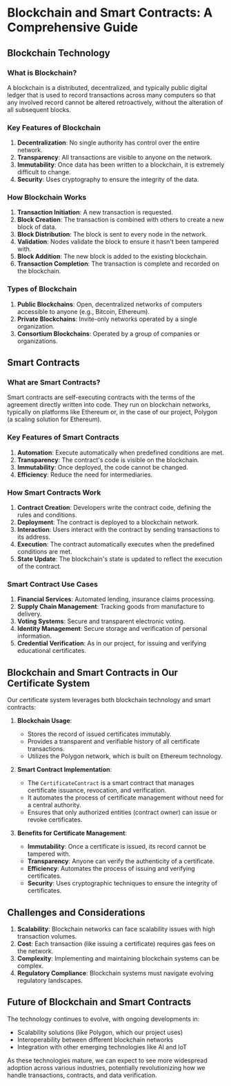 # Blockchain and Smart Contracts: A Comprehensive Guide

## Blockchain Technology

### What is Blockchain?

A blockchain is a distributed, decentralized, and typically public digital ledger that is used to record transactions across many computers so that any involved record cannot be altered retroactively, without the alteration of all subsequent blocks.

### Key Features of Blockchain

1. **Decentralization**: No single authority has control over the entire network.
2. **Transparency**: All transactions are visible to anyone on the network.
3. **Immutability**: Once data has been written to a blockchain, it is extremely difficult to change.
4. **Security**: Uses cryptography to ensure the integrity of the data.

### How Blockchain Works

1. **Transaction Initiation**: A new transaction is requested.
2. **Block Creation**: The transaction is combined with others to create a new block of data.
3. **Block Distribution**: The block is sent to every node in the network.
4. **Validation**: Nodes validate the block to ensure it hasn't been tampered with.
5. **Block Addition**: The new block is added to the existing blockchain.
6. **Transaction Completion**: The transaction is complete and recorded on the blockchain.

### Types of Blockchain

1. **Public Blockchains**: Open, decentralized networks of computers accessible to anyone (e.g., Bitcoin, Ethereum).
2. **Private Blockchains**: Invite-only networks operated by a single organization.
3. **Consortium Blockchains**: Operated by a group of companies or organizations.

## Smart Contracts

### What are Smart Contracts?

Smart contracts are self-executing contracts with the terms of the agreement directly written into code. They run on blockchain networks, typically on platforms like Ethereum or, in the case of our project, Polygon (a scaling solution for Ethereum).

### Key Features of Smart Contracts

1. **Automation**: Execute automatically when predefined conditions are met.
2. **Transparency**: The contract's code is visible on the blockchain.
3. **Immutability**: Once deployed, the code cannot be changed.
4. **Efficiency**: Reduce the need for intermediaries.

### How Smart Contracts Work

1. **Contract Creation**: Developers write the contract code, defining the rules and conditions.
2. **Deployment**: The contract is deployed to a blockchain network.
3. **Interaction**: Users interact with the contract by sending transactions to its address.
4. **Execution**: The contract automatically executes when the predefined conditions are met.
5. **State Update**: The blockchain's state is updated to reflect the execution of the contract.

### Smart Contract Use Cases

1. **Financial Services**: Automated lending, insurance claims processing.
2. **Supply Chain Management**: Tracking goods from manufacture to delivery.
3. **Voting Systems**: Secure and transparent electronic voting.
4. **Identity Management**: Secure storage and verification of personal information.
5. **Credential Verification**: As in our project, for issuing and verifying educational certificates.

## Blockchain and Smart Contracts in Our Certificate System

Our certificate system leverages both blockchain technology and smart contracts:

1. **Blockchain Usage**: 
   - Stores the record of issued certificates immutably.
   - Provides a transparent and verifiable history of all certificate transactions.
   - Utilizes the Polygon network, which is built on Ethereum technology.

2. **Smart Contract Implementation**:
   - The `CertificateContract` is a smart contract that manages certificate issuance, revocation, and verification.
   - It automates the process of certificate management without need for a central authority.
   - Ensures that only authorized entities (contract owner) can issue or revoke certificates.

3. **Benefits for Certificate Management**:
   - **Immutability**: Once a certificate is issued, its record cannot be tampered with.
   - **Transparency**: Anyone can verify the authenticity of a certificate.
   - **Efficiency**: Automates the process of issuing and verifying certificates.
   - **Security**: Uses cryptographic techniques to ensure the integrity of certificates.

## Challenges and Considerations

1. **Scalability**: Blockchain networks can face scalability issues with high transaction volumes.
2. **Cost**: Each transaction (like issuing a certificate) requires gas fees on the network.
3. **Complexity**: Implementing and maintaining blockchain systems can be complex.
4. **Regulatory Compliance**: Blockchain systems must navigate evolving regulatory landscapes.

## Future of Blockchain and Smart Contracts

The technology continues to evolve, with ongoing developments in:
- Scalability solutions (like Polygon, which our project uses)
- Interoperability between different blockchain networks
- Integration with other emerging technologies like AI and IoT

As these technologies mature, we can expect to see more widespread adoption across various industries, potentially revolutionizing how we handle transactions, contracts, and data verification.